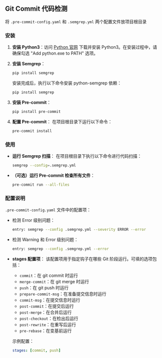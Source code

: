 ## Git Commit 代码检测

将 `.pre-commit-config.yaml` 和 `.semgrep.yml` 两个配置文件放项目根目录
### 安装

1. **安装 Python3**：访问 [Python 官网](https://www.python.org/getit/) 下载并安装 Python3。在安装过程中，请确保勾选 "Add python.exe to PATH" 选项。

2. **安装 Semgrep**：
   ```bash
   pip install semgrep
   ```
   安装完成后，执行以下命令安装 python-semgrep 依赖：
   ```bash
   pip install semgrep
   ```

3. **安装 Pre-commit**：
   ```bash
   pip install pre-commit
   ```

4. **配置 Pre-commit**：
   在项目根目录下运行以下命令：
   ```bash
   pre-commit install
   ```

### 使用

- **运行 Semgrep 扫描**：
  在项目根目录下执行以下命令进行代码扫描：
  ```bash
  semgrep --config=.semgrep.yml
  ```

- **（可选）运行 Pre-commit 检查所有文件**：
  ```bash
  pre-commit run --all-files
  ```

### 配置说明

`.pre-commit-config.yaml` 文件中的配置项：

- 检测 Error 级别问题：
  ```bash
  entry: semgrep --config .semgrep.yml --severity ERROR --error
  ```

- 检测 Warning 和 Error 级别问题：
  ```bash
  entry: semgrep --config .semgrep.yml --error
  ```

- **stages 配置项**：
  该配置项用于指定钩子在哪些 Git 阶段运行。可填的选项包括：
  - `commit`：在 git commit 时运行
  - `merge-commit`：在 git merge 时运行
  - `push`：在 git push 时运行
  - `prepare-commit-msg`：在准备提交信息时运行
  - `commit-msg`：在提交信息时运行
  - `post-commit`：在提交后运行
  - `post-merge`：在合并后运行
  - `post-checkout`：在检出后运行
  - `post-rewrite`：在重写后运行
  - `pre-rebase`：在变基前运行
  
  示例配置：
  ```yaml
  stages: [commit, push]
  ```
